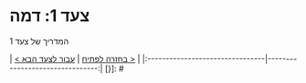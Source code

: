 # צעד 1: דמה

המדריך של צעד 1

[{]: <helper> (navStep)
| [< בחזרה לפתיח](../../README.md) | [עבור לצעד הבא >](step2.md) |
|:--------------------------------|--------------------------------:|
[}]: #